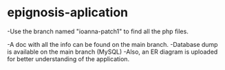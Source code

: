 # epignosis-aplication

-Use the branch named "ioanna-patch1" to find all the php files.

-A doc with all the info can be found on the main branch.
-Database dump is available on the main branch (MySQL)
-Also, an ER diagram is uploaded for better understanding of the application.
